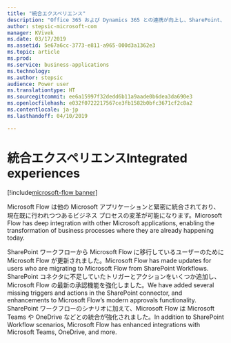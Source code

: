 ```yaml
---
title: "統合エクスペリエンス"
description: "Office 365 および Dynamics 365 との連携が向上し、SharePoint、Teams、Excel などに統合エクスペリエンスが提供されます。"
author: stepsic-microsoft-com
manager: KVivek
ms.date: 03/17/2019
ms.assetid: 5e67a6cc-3773-e811-a965-000d3a1362e3
ms.topic: article
ms.prod: 
ms.service: business-applications
ms.technology: 
ms.author: stepsic
audience: Power user
ms.translationtype: HT
ms.sourcegitcommit: ee6a15997f32dedd6b11a9aade0b6dea3da690e3
ms.openlocfilehash: e032f0722217567ce3fb1582b0bfc3671cf2c8a2
ms.contentlocale: ja-jp
ms.lasthandoff: 04/10/2019

---
```

# <a name="integrated-experiences"></a><span data-ttu-id="a6abf-103">統合エクスペリエンス</span><span class="sxs-lookup"><span data-stu-id="a6abf-103">Integrated experiences</span></span>


[!include[microsoft-flow banner](../includes/microsoft-flow.md)]

<span data-ttu-id="a6abf-104">Microsoft Flow は他の Microsoft アプリケーションと緊密に統合されており、現在既に行われつつあるビジネス プロセスの変革が可能になります。</span><span class="sxs-lookup"><span data-stu-id="a6abf-104">Microsoft Flow has deep integration with other Microsoft applications, enabling the transformation of business processes where they are already happening today.</span></span>

<span data-ttu-id="a6abf-105">SharePoint ワークフローから Microsoft Flow に移行しているユーザーのために Microsoft Flow が更新されました。</span><span class="sxs-lookup"><span data-stu-id="a6abf-105">Microsoft Flow has made updates for users who are migrating to Microsoft Flow from SharePoint Workflows.</span></span> <span data-ttu-id="a6abf-106">SharePoint コネクタに不足していたトリガーとアクションをいくつか追加し、Microsoft Flow の最新の承認機能を強化しました。</span><span class="sxs-lookup"><span data-stu-id="a6abf-106">We have added several missing triggers and actions in the SharePoint connector, and enhancements to Microsoft Flow’s modern approvals functionality.</span></span> <span data-ttu-id="a6abf-107">SharePoint ワークフローのシナリオに加えて、Microsoft Flow は Microsoft Teams や OneDrive などとの統合が強化されました。</span><span class="sxs-lookup"><span data-stu-id="a6abf-107">In addition to SharePoint Workflow scenarios, Microsoft Flow has enhanced integrations with Microsoft Teams, OneDrive, and more.</span></span>

